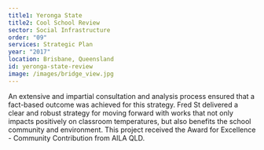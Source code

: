 ```yaml
---
title1: Yeronga State
title2: Cool School Review
sector: Social Infrastructure
order: "09"
services: Strategic Plan
year: "2017"
location: Brisbane, Queensland
id: yeronga-state-review
image: /images/bridge_view.jpg
---
```


An extensive and impartial consultation and analysis process
ensured that a fact-based outcome was achieved for this strategy. Fred St
delivered a clear and robust strategy for moving forward with works that not
only impacts positively on classroom temperatures, but also benefits the
school community and environment. This project received the Award for
Excellence - Community Contribution from AILA QLD.
